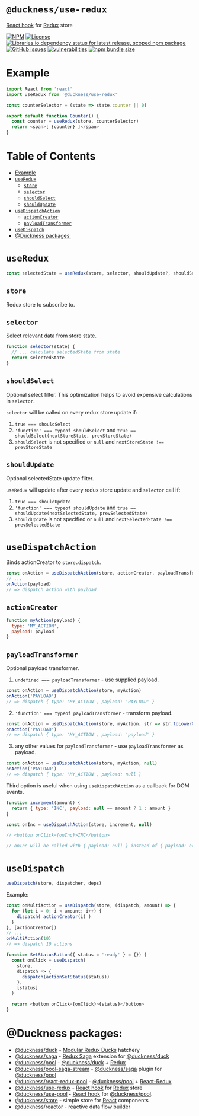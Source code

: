 # `@duckness/use-redux` <!-- omit in toc -->

[React hook](https://reactjs.org/docs/hooks-intro.html) for [Redux](https://react-redux.js.org/) store

[![NPM](https://img.shields.io/npm/v/@duckness/use-redux)](https://www.npmjs.com/package/@duckness/use-redux)
[![License](https://img.shields.io/github/license/hitosu/duckness)](https://github.com/hitosu/duckness/blob/master/LICENSE)
[![Libraries.io dependency status for latest release, scoped npm package](https://img.shields.io/librariesio/release/npm/@duckness/use-redux)](https://www.npmjs.com/package/@duckness/use-redux?activeTab=dependencies)
[![GitHub issues](https://img.shields.io/github/issues/hitosu/duckness)](https://github.com/hitosu/duckness/issues)
[![vulnerabilities](https://img.shields.io/snyk/vulnerabilities/npm/@duckness/use-redux)](https://github.com/hitosu/duckness/issues)
[![npm bundle size](https://img.shields.io/bundlephobia/min/@duckness/use-redux)](https://www.npmjs.com/package/@duckness/use-redux)

# Example

```js
import React from 'react'
import useRedux from '@duckness/use-redux'

const counterSelector = (state => state.counter || 0)

export default function Counter() {
  const counter = useRedux(store, counterSelector)
  return <span>[ {counter} ]</span>
}
```

# Table of Contents <!-- omit in toc -->

- [Example](#example)
- [`useRedux`](#useredux)
  - [`store`](#store)
  - [`selector`](#selector)
  - [`shouldSelect`](#shouldselect)
  - [`shouldUpdate`](#shouldupdate)
- [`useDispatchAction`](#usedispatchaction)
  - [`actionCreator`](#actioncreator)
  - [`payloadTransformer`](#payloadtransformer)
- [`useDispatch`](#usedispatch)
- [@Duckness packages:](#duckness-packages)


# `useRedux`

```js
const selectedState = useRedux(store, selector, shouldUpdate?, shouldSelect?)
```

## `store`

Redux store to subscribe to.

## `selector`

Select relevant data from store state.

```js
function selector(state) {
  // ... calculate selectedState from state
  return selectedState
}
```

## `shouldSelect`

Optional select filter. This optimization helps to avoid expensive calculations in `selector`.

`selector` will be called on every redux store update if:
1. `true === shouldSelect`
2. `'function' === typeof shouldSelect` and `true == shouldSelect(nextStoreState, prevStoreState)`
3. `shouldSelect` is not specified or `null` and `nextStoreState !== prevStoreState`

## `shouldUpdate`

Optional selectedState update filter.

`useRedux` will update after every redux store update and `selector` call if:
1. `true === shouldUpdate`
2. `'function' === typeof shouldUpdate` and `true == shouldUpdate(nextSelectedState, prevSelectedState)`
3. `shouldUpdate` is not specified or `null` and `nextSelectedState !== prevSelectedState`

# `useDispatchAction`

Binds actionCreator to `store.dispatch`.

```js
const onAction = useDispatchAction(store, actionCreator, payloadTransformer?)
// ...
onAction(payload)
// => dispatch action with payload
```

## `actionCreator`

```js
function myAction(payload) {
  type: 'MY_ACTION',
  payload: payload
}
```

## `payloadTransformer`

Optional payload transformer.

1. `undefined === payloadTransformer` - use supplied payload.
```js
const onAction = useDispatchAction(store, myAction)
onAction('PAYLOAD')
// => dispatch { type: 'MY_ACTION', payload: 'PAYLOAD' }
```

2. `'function' === typeof payloadTransformer` - transform payload.
```js
const onAction = useDispatchAction(store, myAction, str => str.toLowerCase())
onAction('PAYLOAD')
// => dispatch { type: 'MY_ACTION', payload: 'payload' }
```

3. any other values for `payloadTransformer` - use `payloadTransformer` as payload. 
```js
const onAction = useDispatchAction(store, myAction, null)
onAction('PAYLOAD')
// => dispatch { type: 'MY_ACTION', payload: null }
```

Third option is useful when using `useDispatchAction` as a callback for DOM events.
```js
function increment(amount) {
  return { type: 'INC', payload: null == amount ? 1 : amount }
}

const onInc = useDispatchAction(store, increment, null)

// <button onClick={onInc}>INC</button>

// onInc will be called with { payload: null } instead of { payload: event }
```

# `useDispatch`

```js
useDispatch(store, dispatcher, deps)
```

Example:

```js
const onMultiAction = useDispatch(store, (dispatch, amount) => {
  for (let i = 0; i < amount; i++) {
    dispatch( actionCreator(i) )
  }
}, [actionCreator])
// ...
onMultiAction(10)
// => dispatch 10 actions
```

```js
function SetStatusButton({ status = 'ready' } = {}) {
  const onClick = useDispatch(
    store,
    dispatch => {
      dispatch(actionSetStatus(status))
    },
    [status]
  )

  return <button onClick={onClick}>{status}</button>
}
```

# @Duckness packages:

* [@duckness/duck](https://github.com/hitosu/duckness/tree/master/packages/duck) - [Modular Redux Ducks](https://github.com/erikras/ducks-modular-redux) hatchery
* [@duckness/saga](https://github.com/hitosu/duckness/tree/master/packages/saga) - [Redux Saga](https://redux-saga.js.org/) extension for [@duckness/duck](https://github.com/hitosu/duckness/tree/master/packages/duck)
* [@duckness/pool](https://github.com/hitosu/duckness/tree/master/packages/pool) - [@duckness/duck](https://github.com/hitosu/duckness/tree/master/packages/duck) + [Redux](https://redux.js.org/)
* [@duckness/pool-saga-stream](https://github.com/hitosu/duckness/tree/master/packages/pool-saga-stream) - [@duckness/saga](https://github.com/hitosu/duckness/tree/master/packages/saga) plugin for [@duckness/pool](https://github.com/hitosu/duckness/tree/master/packages/pool)
* [@duckness/react-redux-pool](https://github.com/hitosu/duckness/tree/master/packages/react-redux-pool) - [@duckness/pool](https://github.com/hitosu/duckness/tree/master/packages/pool) + [React-Redux](https://react-redux.js.org/)
* [@duckness/use-redux](https://github.com/hitosu/duckness/tree/master/packages/use-redux) - [React hook](https://reactjs.org/docs/hooks-intro.html) for [Redux](https://react-redux.js.org/) store
* [@duckness/use-pool](https://github.com/hitosu/duckness/tree/master/packages/use-pool) - [React hook](https://reactjs.org/docs/hooks-intro.html) for [@duckness/pool](https://github.com/hitosu/duckness/tree/master/packages/pool).
* [@duckness/store](https://github.com/hitosu/duckness/tree/master/packages/store) - simple store for [React](https://reactjs.org/) components
* [@duckness/reactor](https://github.com/hitosu/duckness/tree/master/packages/reactor) - reactive data flow builder
